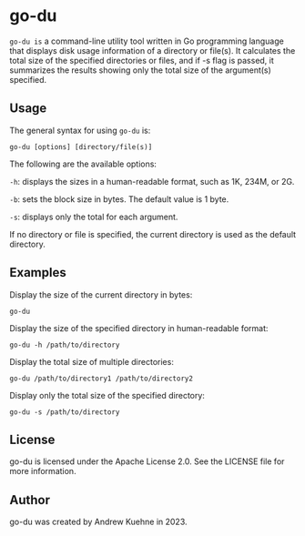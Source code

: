 # go-du
`go-du is` a command-line utility tool written in Go programming language that displays disk usage information of a directory or file(s). It calculates the total size of the specified directories or files, and if -s flag is passed, it summarizes the results showing only the total size of the argument(s) specified.

## Usage
The general syntax for using `go-du` is:

`go-du [options] [directory/file(s)]`

The following are the available options:

`-h`: displays the sizes in a human-readable format, such as 1K, 234M, or 2G.

`-b`: sets the block size in bytes. The default value is 1 byte.

`-s`: displays only the total for each argument.

If no directory or file is specified, the current directory is used as the default directory.

## Examples
Display the size of the current directory in bytes:

`go-du`

Display the size of the specified directory in human-readable format:

`go-du -h /path/to/directory`

Display the total size of multiple directories:

`go-du /path/to/directory1 /path/to/directory2`

Display only the total size of the specified directory:

`go-du -s /path/to/directory`

## License
go-du is licensed under the Apache License 2.0. See the LICENSE file for more information.

## Author
go-du was created by Andrew Kuehne in 2023.